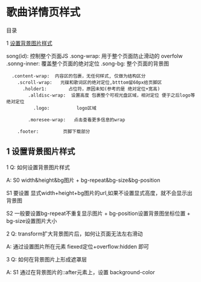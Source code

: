 ﻿# 歌曲详情页样式 

目录

1 [设置背景图片样式](#1)





song(id): 控制整个页面JS
  .song-wrap:   用于整个页面防止滑动的 overfolw
    .sonng-inner: 覆盖整个页面的绝对定位
      .song-bg:       整个页面的背景图

      .content-wrap:  内容区的包裹，无任何样式, 仅做为结构区分
        .scroll-wrap:   光碟和歌词区的绝对定位,btttom留60px给页脚区
          .holder1:        占位符，原因未知(参考的是 绝对定位+宽高)
            .alldisc-wrap:  设置高度 包裹整个可视光盘区域，相对定位 便于之后logo等绝对定位
              .logo:          logo区域

            .moresee-wrap:   点击查看更多信息的wrap
          
        .footer:         页脚下载部分






## <span id="1"> 1 设置背景图片样式 </span>

1 Q: 如何设置背景图片样式

A: S0 width&height&bg图片 + bg-repeat&bg-size&bg-position

S1 要设置 显式width+height+bg图片的url,如果不设置显式高度，就不会显示出背景图

S2 一般要设置bg-repeat不重复显示图片 +  bg-position设置背景图坐标位置 + bg-size设置图片大小


2 Q: transform扩大背景图片后，如何让页面无法左右滑动

A: 通过设置图片所在元素 fiexed定位+overflow:hidden 即可


3 Q: 如何在背景图片上形成遮罩层

A: S1 通过在背景图片的::after元素上，设置 background-color
